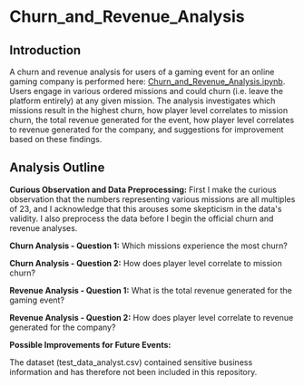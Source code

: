 # Churn_and_Revenue_Analysis

## Introduction

A churn and revenue analysis for users of a gaming event for an online gaming company is performed here: [Churn_and_Revenue_Analysis.ipynb](https://github.com/nateofspades/Churn_and_Revenue_Analysis/blob/master/Churn_and_Revenue_Analysis.ipynb). Users engage in various ordered missions and could churn (i.e. leave the platform entirely) at any given mission. The analysis investigates which missions result in the highest churn, how player level correlates to mission churn, the total revenue generated for the event, how player level correlates to revenue generated for the company, and suggestions for improvement based on these findings.

## Analysis Outline

**Curious Observation and Data Preprocessing:** First I make the curious observation that the numbers representing various missions are all multiples of 23, and I acknowledge that this arouses some skepticism in the data's validity. I also preprocess the data before I begin the official churn and revenue analyses.

**Churn Analysis - Question 1:** Which missions experience the most churn?

**Churn Analysis - Question 2:** How does player level correlate to mission churn?

**Revenue Analysis - Question 1:** What is the total revenue generated for the gaming event?

**Revenue Analysis - Question 2:** How does player level correlate to revenue generated for the company?

**Possible Improvements for Future Events:**



The dataset (test_data_analyst.csv) contained sensitive business information and has therefore not been included in this repository.
